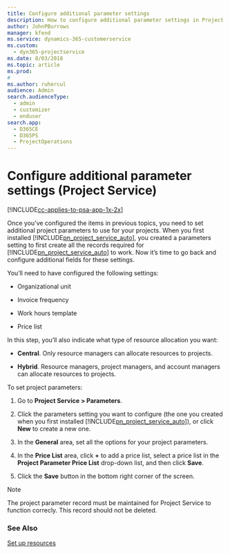 ```yaml
---
title: Configure additional parameter settings
description: How to configure additional parameter settings in Project Service
author: JohnPBurrows
manager: kfend
ms.service: dynamics-365-customerservice
ms.custom: 
  - dyn365-projectservice
ms.date: 8/03/2018
ms.topic: article
ms.prod: 
#
ms.author: ruhercul
audience: Admin
search.audienceType: 
  - admin
  - customizer
  - enduser
search.app: 
  - D365CE
  - D365PS
  - ProjectOperations
---
```


# Configure additional parameter settings (Project Service)

[!INCLUDE[cc-applies-to-psa-app-1x-2x](../includes/cc-applies-to-psa-app-1x-2x.md)]

Once you’ve configured the items in previous topics, you need to set additional project parameters to use for your projects. When you first installed [!INCLUDE[pn_project_service_auto](../includes/pn-project-service-auto.md)], you created a parameters setting to first create all the records required for [!INCLUDE[pn_project_service_auto](../includes/pn-project-service-auto.md)] to work. Now it’s time to go back and configure additional fields for these settings.  
  
 You’ll need to have configured the following settings:  
  
-   Organizational unit  
  
-   Invoice frequency  
  
-   Work hours template  
  
-   Price list  
 
In this step, you’ll also indicate what type of resource allocation you want:  
  
- **Central**. Only resource managers can allocate resources to projects.  
  
- **Hybrid**. Resource managers, project managers, and account managers can allocate resources to projects.  
  
 
To set project parameters:  
  
1. Go to **Project Service > Parameters**.  
  
2. Click the parameters setting you want to configure (the one you created when you first installed [!INCLUDE[pn_project_service_auto](../includes/pn-project-service-auto.md)]), or click **New** to create a new one.  
  
3. In the **General** area, set all the options for your project parameters.  
  
4. In the **Price List** area, click **+** to add a price list, select a price list in the **Project Parameter Price List** drop-down list, and then click **Save**.  
  
5. Click the **Save** button in the bottom right corner of the screen.  

> [!NOTE]
> The project parameter record must be maintained for Project Service to function correcly. This record should not be deleted.

### See Also  
 [Set up resources](../psa/set-up-resources.md)
